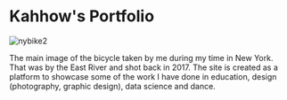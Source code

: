 # Kahhow's Portfolio
![nybike2](https://github.com/ghostleek/leekahhow.github.io/assets/44336310/6746ec4d-1a19-465b-a5f3-12f465d54779)

The main image of the bicycle taken by me during my time in New York. That was by the East River and shot back in 2017. The site is created as a platform to showcase some of the work I have done in education, design (photography, graphic design), data science and dance. 
